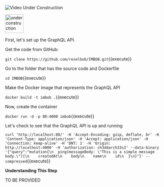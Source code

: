 ![Video Under Construction](https://raw.githubusercontent.com/reselbob/katacoda-scenarios/master/understanding-graphql-using-imbob/images/video-under-construction.jpg)
 
<img src="http://www.gosc.org/_Media/under-construction-yellow-d_med.png" width="60" alt="under construction" />

First, let's set up the GraphQL API.

Get the code from GitHub:

`git clone https://github.com/reselbob/IMBOB.git`{{execute}}

Go to the folder that has the source code and Dockerfile

`cd IMBOB`{{execute}}

Make the Docker image that represents the GraphQL API

`docker build -t imbob .`{{execute}}

Now, create the container

`docker run -d -p 80:4000 imbob`{{execute}}


Let's check to see that the GraphQL API is up and running

`curl 'http://localhost:80/' -H 'Accept-Encoding: gzip, deflate, br' -H 'Content-Type: application/json' -H 'Accept: application/json' -H 'Connection: keep-alive' -H 'DNT: 1' -H 'Origin: http://localhost:4000' -H 'authorization: ch3ddarch33s3' --data-binary '{"query":"mutation{\n  ping(messageBody: \"This is a simple message body.\"){\n    createdAt\n    body\n    name\n    id\n  }\n}"}' --compressed`{{execute}}

**Understanding This Step**

TO BE PROVIDED